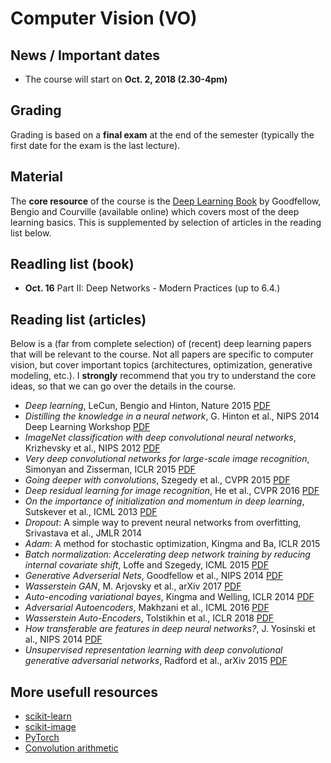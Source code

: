 # Computer Vision (VO)

## News / Important dates

- The course will start on **Oct. 2, 2018 (2.30-4pm)**

## Grading

Grading is based on a **final exam** at the end of the semester (typically the first date for the exam is the last lecture).

## Material

The **core resource** of the course is the [Deep Learning Book](http://www.deeplearningbook.org/) by Goodfellow, Bengio and
Courville (available online) which covers most of the deep learning basics. This is supplemented by selection of articles in
the reading list below.

## Readling list (book)

- **Oct. 16** Part II: Deep Networks - Modern Practices (up to 6.4.)

## Reading list (articles)

Below is a (far from complete selection) of (recent) deep learning papers that will be relevant to the course. Not all papers are
specific to computer vision, but cover important topics (architectures, optimization, generative modeling, etc.). I **strongly** recommend
that you try to understand the core ideas, so that we can go over the details in the course.

- *Deep learning*, LeCun, Bengio and Hinton, Nature 2015
[PDF](../material/Lecun15a.pdf)
- *Distilling the knowledge in a neural network*, G. Hinton et al., NIPS 2014 Deep Learning Workshop
[PDF](https://arxiv.org/abs/1503.02531)
- *ImageNet classification with deep convolutional neural networks*, Krizhevsky et al., NIPS 2012
[PDF](https://papers.nips.cc/paper/4824-imagenet-classification-with-deep-convolutional-neural-networks.pdf)
- *Very deep convolutional networks for large-scale image recognition*, Simonyan and Zisserman, ICLR 2015
[PDF](https://arxiv.org/pdf/1409.1556v6.pdf)
- *Going deeper with convolutions*, Szegedy et al., CVPR 2015
[PDF](https://www.cv-foundation.org/openaccess/content_cvpr_2015/papers/Szegedy_Going_Deeper_With_2015_CVPR_paper.pdf)
- *Deep residual learning for image recognition*, He et al., CVPR 2016 [PDF](https://www.cv-foundation.org/openaccess/content_cvpr_2015/papers/Szegedy_Going_Deeper_With_2015_CVPR_paper.pdf)
- *On the importance of initialization and momentum in deep learning*, Sutskever et al., ICML 2013
[PDF](https://papers.nips.cc/paper/4824-imagenet-classification-with-deep-convolutional-neural-networks.pdf)
- *Dropout*: A simple way to prevent neural networks from overfitting, Srivastava et al., JMLR 2014
- *Adam*: A method for stochastic optimization, Kingma and Ba, ICLR 2015
- *Batch normalization: Accelerating deep network training by reducing internal covariate shift*, Loffe and Szegedy, ICML 2015 [PDF](http://proceedings.mlr.press/v37/ioffe15.pdf)
- *Generative Adverserial Nets*, Goodfellow et al., NIPS 2014
[PDF](https://papers.nips.cc/paper/5423-generative-adversarial-nets.pdf)
- *Wasserstein GAN*, M. Arjovsky et al., arXiv 2017
[PDF](https://arxiv.org/pdf/1701.07875.pdf)
- *Auto-encoding variational bayes*, Kingma and Welling, ICLR 2014
[PDF](https://arxiv.org/abs/1312.6114)
- *Adversarial Autoencoders*, Makhzani et al., ICML 2016
[PDF](https://arxiv.org/pdf/1511.05644.pdf)
- *Wasserstein Auto-Encoders*, Tolstikhin et al., ICLR 2018
[PDF](https://openreview.net/pdf?id=HkL7n1-0b)
- *How transferable are features in deep neural networks?*, J. Yosinski et al., NIPS 2014
[PDF](https://papers.nips.cc/paper/5347-how-transferable-are-features-in-deep-neural-networks.pdf)
- *Unsupervised representation learning with deep convolutional generative adversarial networks*, Radford et al., arXiv 2015
[PDF](https://arxiv.org/abs/1511.06434)

## More usefull resources

- [scikit-learn](http://scikit-learn.org/stable/)
- [scikit-image](http://scikit-image.org/)
- [PyTorch](http://pytorch.org/)
- [Convolution arithmetic](https://github.com/vdumoulin/conv_arithmetic)
